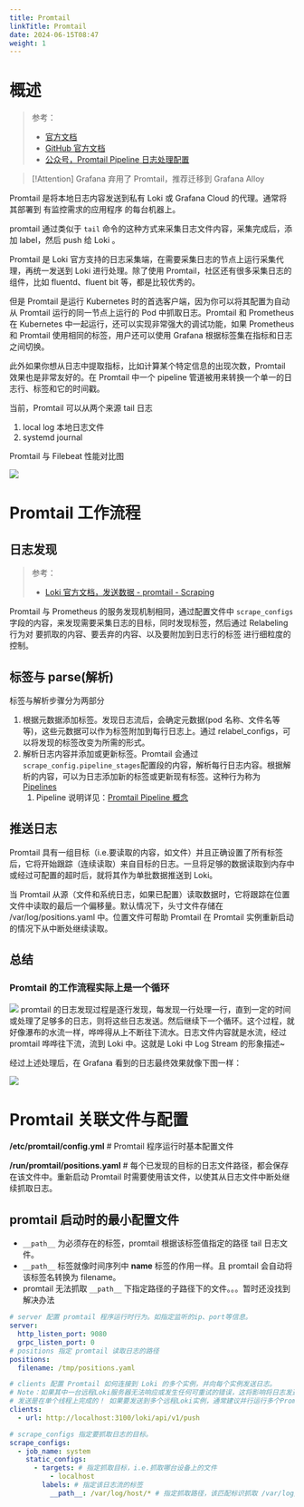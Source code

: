 ```yaml
---
title: Promtail
linkTitle: Promtail
date: 2024-06-15T08:47
weight: 1
---
```


# 概述

> 参考：
>
> - [官方文档](https://grafana.com/docs/loki/latest/clients/promtail/)
> - [GitHub 官方文档](https://github.com/grafana/loki/tree/main/docs/sources/clients/promtail)
> - [公众号，Promtail Pipeline 日志处理配置](https://mp.weixin.qq.com/s/PPNa7CYk6aaYDcvH9eTw1w)

> [!Attention]
> Grafana 弃用了 Promtail，推荐迁移到 Grafana Alloy

Promtail 是将本地日志内容发送到私有 Loki 或 Grafana Cloud 的代理。通常将其部署到 有监控需求的应用程序 的每台机器上。

promtail 通过类似于 `tail` 命令的这种方式来采集日志文件内容，采集完成后，添加 label，然后 push 给 Loki 。

Promtail 是 Loki 官方支持的日志采集端，在需要采集日志的节点上运行采集代理，再统一发送到 Loki 进行处理。除了使用 Promtail，社区还有很多采集日志的组件，比如 fluentd、fluent bit 等，都是比较优秀的。

但是 Promtail 是运行 Kubernetes 时的首选客户端，因为你可以将其配置为自动从 Promtail 运行的同一节点上运行的 Pod 中抓取日志。Promtail 和 Prometheus 在 Kubernetes 中一起运行，还可以实现非常强大的调试功能，如果 Prometheus 和 Promtail 使用相同的标签，用户还可以使用 Grafana 根据标签集在指标和日志之间切换。

此外如果你想从日志中提取指标，比如计算某个特定信息的出现次数，Promtail 效果也是非常友好的。在 Promtail 中一个 pipeline 管道被用来转换一个单一的日志行、标签和它的时间戳。

当前，Promtail 可以从两个来源 tail 日志

1. local log 本地日志文件
2. systemd journal

Promtail 与 Filebeat 性能对比图

![](https://notes-learning.oss-cn-beijing.aliyuncs.com/zl113s/1616129582749-70275c0e-893e-413b-b489-80092db526c9.png)

# Promtail 工作流程

## 日志发现

> 参考：
>
> - [Loki 官方文档，发送数据 - promtail - Scraping](https://grafana.com/docs/loki/latest/send-data/promtail/scraping/)

Promtail 与 Prometheus 的服务发现机制相同，通过配置文件中 `scrape_configs` 字段的内容，来发现需要采集日志的目标，同时发现标签，然后通过 Relabeling 行为对 要抓取的内容、要丢弃的内容、以及要附加到日志行的标签 进行细粒度的控制。

## 标签与 parse(解析)

标签与解析步骤分为两部分

1. 根据元数据添加标签。发现日志流后，会确定元数据(pod 名称、文件名等等)，这些元数据可以作为标签附加到每行日志上。通过 relabel_configs，可以将发现的标签改变为所需的形式。
2. 解析日志内容并添加或更新标签。Promtail 会通过`scrape_config.pipeline_stages`配置段的内容，解析每行日志内容。根据解析的内容，可以为日志添加新的标签或更新现有标签。这种行为称为 [Pipelines](https://grafana.com/docs/loki/latest/clients/promtail/pipelines/)
   1. Pipeline 说明详见：[Promtail Pipeline 概念](/docs/6.可观测性/Logs/Loki/Promtail/Pipeline/Pipeline.md)

## 推送日志

Promtail 具有一组目标（i.e.要读取的内容，如文件）并且正确设置了所有标签后，它将开始跟踪（连续读取）来自目标的日志。一旦将足够的数据读取到内存中或经过可配置的超时后，就将其作为单批数据推送到 Loki。

当 Promtail 从源（文件和系统日志，如果已配置）读取数据时，它将跟踪在位置文件中读取的最后一个偏移量。默认情况下，头寸文件存储在 /var/log/positions.yaml 中。位置文件可帮助 Promtail 在 Promtail 实例重新启动的情况下从中断处继续读取。

## 总结

### Promtail 的工作流程实际上是一个循环

![](https://notes-learning.oss-cn-beijing.aliyuncs.com/zl113s/1616129582786-d73bcd27-d899-46f7-beb3-8dc84d0a690c.jpeg)
promtail 的日志发现过程是逐行发现，每发现一行处理一行，直到一定的时间或处理了足够多的日志，则将这些日志发送。然后继续下一个循环。这个过程，就好像瀑布的水流一样，哗哗得从上不断往下流水。日志文件内容就是水流，经过 promtail 哗哗往下流，流到 Loki 中。这就是 Loki 中 Log Stream 的形象描述~

经过上述处理后，在 Grafana 看到的日志最终效果就像下图一样：

![](https://notes-learning.oss-cn-beijing.aliyuncs.com/zl113s/1616129582773-ccfea9e2-0ad0-4ca4-bee7-f3248542c7e7.jpeg)

# Promtail 关联文件与配置

**/etc/promtail/config.yml** # Promtail 程序运行时基本配置文件

**/run/promtail/positions.yaml** # 每个已发现的目标的日志文件路径，都会保存在该文件中。重新启动 Promtail 时需要使用该文件，以使其从日志文件中断处继续抓取日志。

## promtail 启动时的最小配置文件

- `__path__` 为必须存在的标签，promtail 根据该标签值指定的路径 tail 日志文件。
- `__path__` 标签就像时间序列中 **name** 标签的作用一样。且 promtail 会自动将该标签名转换为 filename。
- promtail 无法抓取 `__path__` 下指定路径的子路径下的文件。。。暂时还没找到解决办法

```yaml
# server 配置 promtail 程序运行时行为。如指定监听的ip、port等信息。
server:
  http_listen_port: 9080
  grpc_listen_port: 0
# positions 指定 promtail 读取日志的路径
positions:
  filename: /tmp/positions.yaml

# clients 配置 Promtail 如何连接到 Loki 的多个实例，并向每个实例发送日志。
# Note：如果其中一台远程Loki服务器无法响应或发生任何可重试的错误，这将影响将日志发送到任何其他已配置的远程Loki服务器。
# 发送是在单个线程上完成的！ 如果要发送到多个远程Loki实例，通常建议并行运行多个Promtail客户端。
clients:
  - url: http://localhost:3100/loki/api/v1/push

# scrape_configs 指定要抓取日志的目标。
scrape_configs:
  - job_name: system
    static_configs:
      - targets: # 指定抓取目标，i.e.抓取哪台设备上的文件
          - localhost
        labels: # 指定该日志流的标签
          __path__: /var/log/host/* # 指定抓取路径，该匹配标识抓取 /var/log/host 目录下的所有文件。注意：不包含子目录下的文件。
```
